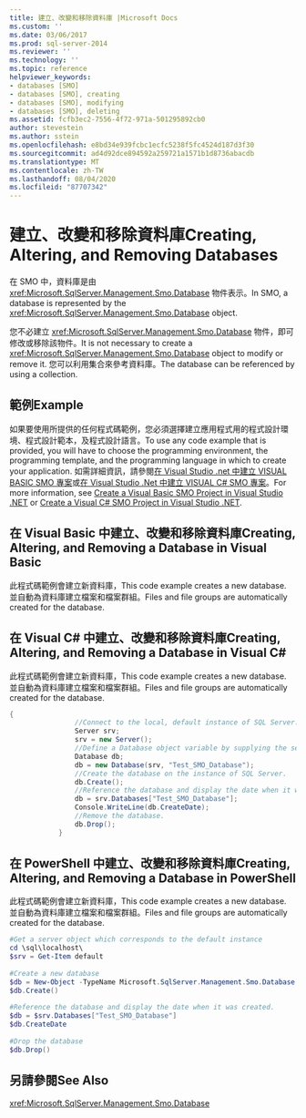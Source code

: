 ```yaml
---
title: 建立、改變和移除資料庫 |Microsoft Docs
ms.custom: ''
ms.date: 03/06/2017
ms.prod: sql-server-2014
ms.reviewer: ''
ms.technology: ''
ms.topic: reference
helpviewer_keywords:
- databases [SMO]
- databases [SMO], creating
- databases [SMO], modifying
- databases [SMO], deleting
ms.assetid: fcfb3ec2-7556-4f72-971a-501295892cb0
author: stevestein
ms.author: sstein
ms.openlocfilehash: e8bd34e939fcbc1ecfc5238f5fc4524d187d3f30
ms.sourcegitcommit: ad4d92dce894592a259721a1571b1d8736abacdb
ms.translationtype: MT
ms.contentlocale: zh-TW
ms.lasthandoff: 08/04/2020
ms.locfileid: "87707342"
---
```

# <a name="creating-altering-and-removing-databases"></a><span data-ttu-id="d06fb-102">建立、改變和移除資料庫</span><span class="sxs-lookup"><span data-stu-id="d06fb-102">Creating, Altering, and Removing Databases</span></span>
  <span data-ttu-id="d06fb-103">在 SMO 中，資料庫是由 <xref:Microsoft.SqlServer.Management.Smo.Database> 物件表示。</span><span class="sxs-lookup"><span data-stu-id="d06fb-103">In SMO, a database is represented by the <xref:Microsoft.SqlServer.Management.Smo.Database> object.</span></span>  
  
 <span data-ttu-id="d06fb-104">您不必建立 <xref:Microsoft.SqlServer.Management.Smo.Database> 物件，即可修改或移除該物件。</span><span class="sxs-lookup"><span data-stu-id="d06fb-104">It is not necessary to create a <xref:Microsoft.SqlServer.Management.Smo.Database> object to modify or remove it.</span></span> <span data-ttu-id="d06fb-105">您可以利用集合來參考資料庫。</span><span class="sxs-lookup"><span data-stu-id="d06fb-105">The database can be referenced by using a collection.</span></span>  
  
## <a name="example"></a><span data-ttu-id="d06fb-106">範例</span><span class="sxs-lookup"><span data-stu-id="d06fb-106">Example</span></span>  
 <span data-ttu-id="d06fb-107">如果要使用所提供的任何程式碼範例，您必須選擇建立應用程式用的程式設計環境、程式設計範本，及程式設計語言。</span><span class="sxs-lookup"><span data-stu-id="d06fb-107">To use any code example that is provided, you will have to choose the programming environment, the programming template, and the programming language in which to create your application.</span></span> <span data-ttu-id="d06fb-108">如需詳細資訊，請參閱[在 Visual Studio .net 中建立 VISUAL BASIC SMO 專案](../../../database-engine/dev-guide/create-a-visual-basic-smo-project-in-visual-studio-net.md)或[在 Visual Studio .Net 中建立 VISUAL C&#35; SMO 專案](../how-to-create-a-visual-csharp-smo-project-in-visual-studio-net.md)。</span><span class="sxs-lookup"><span data-stu-id="d06fb-108">For more information, see [Create a Visual Basic SMO Project in Visual Studio .NET](../../../database-engine/dev-guide/create-a-visual-basic-smo-project-in-visual-studio-net.md) or [Create a Visual C&#35; SMO Project in Visual Studio .NET](../how-to-create-a-visual-csharp-smo-project-in-visual-studio-net.md).</span></span>  
  
## <a name="creating-altering-and-removing-a-database-in-visual-basic"></a><span data-ttu-id="d06fb-109">在 Visual Basic 中建立、改變和移除資料庫</span><span class="sxs-lookup"><span data-stu-id="d06fb-109">Creating, Altering, and Removing a Database in Visual Basic</span></span>  
 <span data-ttu-id="d06fb-110">此程式碼範例會建立新資料庫，</span><span class="sxs-lookup"><span data-stu-id="d06fb-110">This code example creates a new database.</span></span> <span data-ttu-id="d06fb-111">並自動為資料庫建立檔案和檔案群組。</span><span class="sxs-lookup"><span data-stu-id="d06fb-111">Files and file groups are automatically created for the database.</span></span>  
  
<!-- TODO: review snippet reference  [!CODE [SMO How to#SMO_VBDatabase1](SMO How to#SMO_VBDatabase1)]  -->  
  
## <a name="creating-altering-and-removing-a-database-in-visual-c"></a><span data-ttu-id="d06fb-112">在 Visual C# 中建立、改變和移除資料庫</span><span class="sxs-lookup"><span data-stu-id="d06fb-112">Creating, Altering, and Removing a Database in Visual C#</span></span>  
 <span data-ttu-id="d06fb-113">此程式碼範例會建立新資料庫，</span><span class="sxs-lookup"><span data-stu-id="d06fb-113">This code example creates a new database.</span></span> <span data-ttu-id="d06fb-114">並自動為資料庫建立檔案和檔案群組。</span><span class="sxs-lookup"><span data-stu-id="d06fb-114">Files and file groups are automatically created for the database.</span></span>  
  
```csharp
{  
                //Connect to the local, default instance of SQL Server.   
                Server srv;  
                srv = new Server();  
                //Define a Database object variable by supplying the server and the database name arguments in the constructor.   
                Database db;  
                db = new Database(srv, "Test_SMO_Database");  
                //Create the database on the instance of SQL Server.   
                db.Create();  
                //Reference the database and display the date when it was created.   
                db = srv.Databases["Test_SMO_Database"];  
                Console.WriteLine(db.CreateDate);  
                //Remove the database.   
                db.Drop();  
            }  
```  
  
## <a name="creating-altering-and-removing-a-database-in-powershell"></a><span data-ttu-id="d06fb-115">在 PowerShell 中建立、改變和移除資料庫</span><span class="sxs-lookup"><span data-stu-id="d06fb-115">Creating, Altering, and Removing a Database in PowerShell</span></span>  
 <span data-ttu-id="d06fb-116">此程式碼範例會建立新資料庫，</span><span class="sxs-lookup"><span data-stu-id="d06fb-116">This code example creates a new database.</span></span> <span data-ttu-id="d06fb-117">並自動為資料庫建立檔案和檔案群組。</span><span class="sxs-lookup"><span data-stu-id="d06fb-117">Files and file groups are automatically created for the database.</span></span>  
  
```powershell
#Get a server object which corresponds to the default instance  
cd \sql\localhost\  
$srv = Get-Item default  
  
#Create a new database  
$db = New-Object -TypeName Microsoft.SqlServer.Management.Smo.Database -argumentlist $srv, "Test_SMO_Database"  
$db.Create()  
  
#Reference the database and display the date when it was created.
$db = $srv.Databases["Test_SMO_Database"]  
$db.CreateDate  
  
#Drop the database  
$db.Drop()  
```  
  
## <a name="see-also"></a><span data-ttu-id="d06fb-118">另請參閱</span><span class="sxs-lookup"><span data-stu-id="d06fb-118">See Also</span></span>  
 <xref:Microsoft.SqlServer.Management.Smo.Database>  
